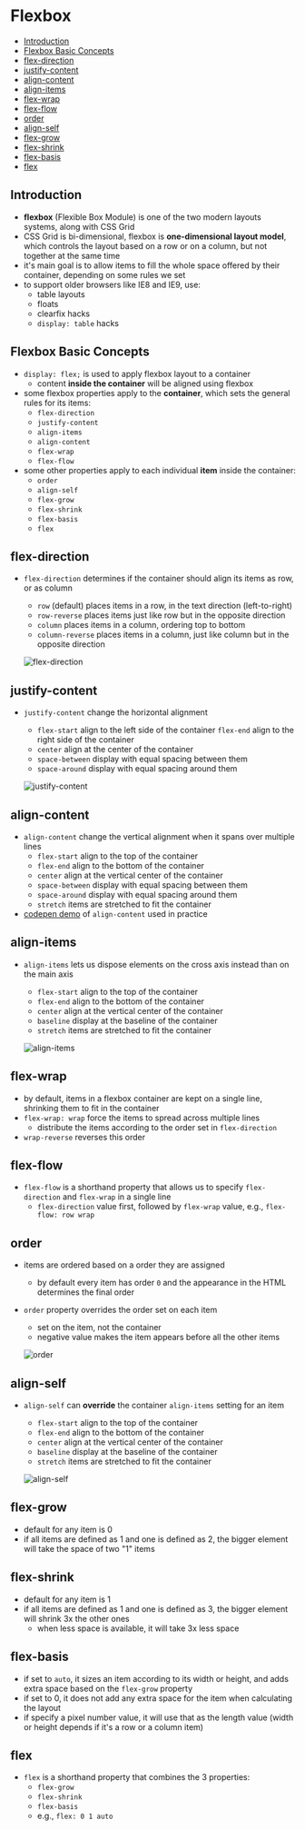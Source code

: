# Flexbox

- [Introduction](#introduction)
- [Flexbox Basic Concepts](#flexbox-basic-concepts)
- [flex-direction](#flex-direction)
- [justify-content](#justify-content)
- [align-content](#align-content)
- [align-items](#align-items)
- [flex-wrap](#flex-wrap)
- [flex-flow](#flex-flow)
- [order](#order)
- [align-self](#align-self)
- [flex-grow](#flex-grow)
- [flex-shrink](#flex-shrink)
- [flex-basis](#flex-basis)
- [flex](#flex)


## Introduction

- **flexbox** (Flexible Box Module) is one of the two modern layouts systems, along with CSS Grid
- CSS Grid is bi-dimensional, flexbox is **one-dimensional layout model**, which controls the layout based on a row or on a column, but not together at the same time
- it's main goal is to allow items to fill the whole space offered by their container, depending on some rules we set
- to support older browsers like IE8 and IE9, use:
  - table layouts
  - floats
  - clearfix hacks
  - `display: table` hacks


## Flexbox Basic Concepts

- `display: flex;` is used to apply flexbox layout to a container
  - content **inside the container** will be aligned using flexbox
- some flexbox properties apply to the **container**, which sets the general rules for its items:
  - `flex-direction`
  - `justify-content`
  - `align-items`
  - `align-content`
  - `flex-wrap`
  - `flex-flow`
- some other properties apply to each individual **item** inside the container:
  - `order`
  - `align-self`
  - `flex-grow`
  - `flex-shrink`
  - `flex-basis`
  - `flex`


## flex-direction

- `flex-direction` determines if the container should align its items as row, or as column
  - `row` (default) places items in a row, in the text direction (left-to-right)
  - `row-reverse` places items just like row but in the opposite direction
  - `column` places items in a column, ordering top to bottom
  - `column-reverse` places items in a column, just like column but in the opposite direction
  
  ![flex-direction](./img/flex-direction.png)


## justify-content

- `justify-content` change the horizontal alignment
  - `flex-start` align to the left side of the container
  `flex-end` align to the right side of the container
  - `center` align at the center of the container
  - `space-between` display with equal spacing between them
  - `space-around` display with equal spacing around them

  ![justify-content](./img/justify-content.png)


## align-content

- `align-content` change the vertical alignment when it spans over multiple lines
  - `flex-start` align to the top of the container
  - `flex-end` align to the bottom of the container
  - `center` align at the vertical center of the container
  - `space-between` display with equal spacing between them
  - `space-around` display with equal spacing around them
  - `stretch` items are stretched to fit the container
- [codepen demo](https://codepen.io/HugoGiraudel/pen/1caa1ef0857a023d0561b5223abef75d) of `align-content` used in practice


## align-items

- `align-items` lets us dispose elements on the cross axis instead than on the main axis
  - `flex-start` align to the top of the container
  - `flex-end` align to the bottom of the container
  - `center` align at the vertical center of the container
  - `baseline` display at the baseline of the container
  - `stretch` items are stretched to fit the container

  ![align-items](./img/align-items.png)


## flex-wrap

- by default, items in a flexbox container are kept on a single line, shrinking them to fit in the container
- `flex-wrap: wrap` force the items to spread across multiple lines
  - distribute the items according to the order set in `flex-direction`
- `wrap-reverse` reverses this order


## flex-flow

- `flex-flow` is a shorthand property that allows us to specify `flex-direction` and `flex-wrap` in a single line
  - `flex-direction` value first, followed by `flex-wrap` value, e.g., `flex-flow: row wrap`


## order

- items are ordered based on a order they are assigned
  - by default every item has order `0` and the appearance in the HTML determines the final order
- `order` property overrides the order set on each item
  - set on the item, not the container
  - negative value makes the item appears before all the other items

  ![order](./img/order.png)


## align-self

- `align-self` can **override** the container `align-items` setting for an item
  - `flex-start` align to the top of the container
  - `flex-end` align to the bottom of the container
  - `center` align at the vertical center of the container
  - `baseline` display at the baseline of the container
  - `stretch` items are stretched to fit the container

  ![align-self](./img/align-self.png)


## flex-grow

- default for any item is 0
- if all items are defined as 1 and one is defined as 2, the bigger element will take the space of two "1" items


## flex-shrink

- default for any item is 1
- if all items are defined as 1 and one is defined as 3, the bigger element will shrink 3x the other ones
  - when less space is available, it will take 3x less space


## flex-basis

- if set to `auto`, it sizes an item according to its width or height, and adds extra space based on the `flex-grow` property
- if set to 0, it does not add any extra space for the item when calculating the layout
- if specify a pixel number value, it will use that as the length value (width or height depends if it's a row or a column item)


## flex

- `flex` is a shorthand property that combines the 3 properties:
  - `flex-grow`
  - `flex-shrink`
  - `flex-basis`
  - e.g., `flex: 0 1 auto`
